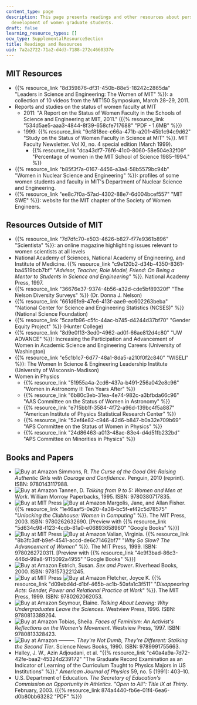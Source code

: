 ```yaml
---
content_type: page
description: This page presents readings and other resources about personal and professional
  development of women graduate students.
draft: false
learning_resource_types: []
ocw_type: SupplementalResourceSection
title: Readings and Resources
uid: 7a2a2722-71a2-d4d3-7188-272c4660337e
---
```

## MIT Resources

- {{% resource_link "8d359876-df31-450b-88e5-18242c2865da" "Leaders in Science and Engineering: The Women of MIT" %}}: a collection of 10 videos from the MIT150 Symposium, March 28–29, 2011.
- Reports and studies on the status of women faculty at MIT
    - 2011: "A Report on the Status of Women Faculty in the Schools of Science and Engineering at MIT, 2011." ({{% resource_link "534d5ae5-aaa3-4844-8f39-658cfe717688" "PDF - 1.6MB" %}})
    - 1999: {{% resource_link "9cf818ee-c66a-471b-a201-45b1c94c9d62" "Study on the Status of Women Faculty in Science at MIT" %}}. MIT Faculty Newsletter. Vol XI, no. 4 special edition (March 1999).
        - {{% resource_link "dca43df7-76f6-41c0-8060-58e504e32f09" "Percentage of women in the MIT School of Science 1985–1994." %}}
- {{% resource_link "b85f3f7a-0167-4456-a3a4-58b5579bc94b" "Women in Nuclear Science and Engineering" %}}: profiles of some women students and faculty in MIT's Department of Nuclear Science and Engineering.
- {{% resource_link "ee8c7f0a-57ad-4302-88e7-6d004bcef557" "MIT SWE" %}}: website for the MIT chapter of the Society of Women Engineers.

## Resources Outside of MIT

- {{% resource_link "7d7dfc70-e503-4626-b827-f77e9361b896" "Scientista" %}}: an online magazine highlighting issues relevant to women scientists at all levels
- National Academy of Sciences, National Academy of Engineering, and Institute of Medicine. {{% resource_link "c9e120b2-d34b-4350-8361-ba4519bcb7bf" "_Advisor, Teacher, Role Model, Friend: On Being a Mentor to Students in Science and Engineering_" %}}. National Academy Press, 1997.
- {{% resource_link "36676e37-9374-4b56-a32d-cde5bf89320f" "The Nelson Diversity Surveys" %}} (Dr. Donna J. Nelson)
- {{% resource_link "661d6fe9-47e6-413f-aae9-ec602263beba" "National Center for Science and Engineering Statistics (NCSES)" %}} (National Science Foundation)
- {{% resource_link "5caafb96-c5fc-44ac-b745-d4244d37bf70" "Gender Equity Project" %}} (Hunter College)
- {{% resource_link "8d9e0f13-3ed0-4962-ad0f-66ae812d4c80" "UW ADVANCE" %}}: Increasing the Participation and Advancement of Women in Academic Science and Engineering Careers (University of Washington)
- {{% resource_link "e5c1b1c7-6d77-48a1-8da5-a210f0f2c840" "WISELI" %}}: The Women In Science & Engineering Leadership Institute (University of Wisconsin-Madison)
- Women in Physics
    - {{% resource_link "51955a4a-2cd6-437a-b491-256a042e8c96" "Women in Astronomy II: Ten Years After" %}}
    - {{% resource_link "6b80c3eb-31ea-4e74-982c-a3bfbda66c96" "AAS Committee on the Status of Women in Astronomy" %}}
    - {{% resource_link "e715bb1f-3584-4f72-a96d-139bc4f5a887" "American Institute of Physics Statistical Research Center" %}}
    - {{% resource_link "52ef4e82-c946-42d6-b847-b0a32e709b69" "APS Committee on the Status of Women in Physics" %}}
    - {{% resource_link "24d86463-a013-48ac-83e4-d4d51fb232bd" "APS Committee on Minorities in Physics" %}}

## Books and Papers

- ![Buy at Amazon](/images/a_logo_17.gif) Simmons, R. _The Curse of the Good Girl: Raising Authentic Girls with Courage and Confidence_. Penguin, 2010 (reprint). ISBN: 9780143117988.
- ![Buy at Amazon](/images/a_logo_17.gif) Tannen, D. _Talking from 9 to 5: Women and Men at Work_. William Morrow Paperbacks, 1995. ISBN: 9780380717835.
- ![Buy at MIT Press](/images/mp_logo.gif) ![Buy at Amazon](/images/a_logo_17.gif) Margolis, Jane, and Allan Fisher. {{% resource_link "1e46aaf5-0e20-4a38-bc5f-ef42c5d78575" "_Unlocking the Clubhouse: Women in Computing_" %}}. The MIT Press, 2003. ISBN: 9780262632690. \[Preview with {{% resource_link "5d634c98-f123-4cdb-81a0-e06893658960" "Google Books" %}}\]
- ![Buy at MIT Press](/images/mp_logo.gif) ![Buy at Amazon](/images/a_logo_17.gif) Valian, Virginia. {{% resource_link "8b3fc3df-b9ef-4541-accd-de6c71462bf7" "_Why So Slow? The Advancement of Women_" %}}. The MIT Press, 1999. ISBN: 9780262720311. \[Preview with {{% resource_link "4e9f3bad-86c3-446d-99a8-9115092a4955" "Google Books" %}}\]
- ![Buy at Amazon](/images/a_logo_17.gif) Estrich, Susan. _Sex and Power_. Riverhead Books, 2000. ISBN: 9781573221245.
- ![Buy at MIT Press](/images/mp_logo.gif) ![Buy at Amazon](/images/a_logo_17.gif) Fletcher, Joyce K. {{% resource_link "d09ebd4d-d1bf-465b-ac1b-50afa1c3f511" "_Disappearing Acts: Gender, Power and Relational Practice at Work_" %}}. The MIT Press, 1999. ISBN: 9780262062053.
- ![Buy at Amazon](/images/a_logo_17.gif) Seymour, Elaine. _Talking About Leaving: Why Undergraduates Leave the Sciences_. Westview Press, 1996. ISBN: 9780813389264.
- ![Buy at Amazon](/images/a_logo_17.gif) Tobias, Sheila. _Faces of Feminism: An Activist's Reflections on the Women's Movement_. Westview Press, 1997. ISBN: 9780813328423.
- ![Buy at Amazon](/images/a_logo_17.gif) ———. _They're Not Dumb, They're Different: Stalking the Second Tier_. Science News Books, 1990. ISBN: 9789991755663.
- Halley, J. W., Azin Adjoudani, et al. "{{% resource_link "c40a4a9a-7d72-42fe-baa2-45324d239172" "The Graduate Record Examination as an Indicator of Learning of the Curriculum Taught to Physics Majors in US Institutions" %}}." _American Journal of Physics_ 59, no. 5 (1991): 403–10.
- U.S. Department of Education. _The Secretary of Education's Commission on Opportunity in Athletics. "Open to All": Title IX at Thirty_. February, 2003. ({{% resource_link 874a4440-fb6e-01f4-6ea6-d0b80bb63282 "PDF" %}})